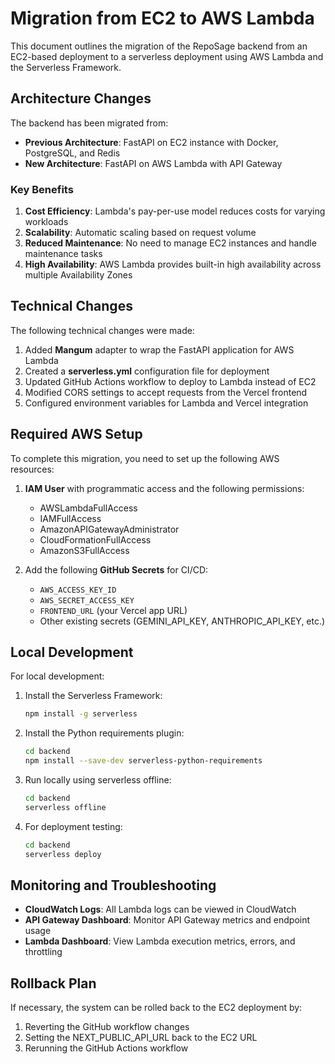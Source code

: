 # Migration from EC2 to AWS Lambda

This document outlines the migration of the RepoSage backend from an EC2-based deployment to a serverless deployment using AWS Lambda and the Serverless Framework.

## Architecture Changes

The backend has been migrated from:

- **Previous Architecture**: FastAPI on EC2 instance with Docker, PostgreSQL, and Redis
- **New Architecture**: FastAPI on AWS Lambda with API Gateway

### Key Benefits

1. **Cost Efficiency**: Lambda's pay-per-use model reduces costs for varying workloads
2. **Scalability**: Automatic scaling based on request volume
3. **Reduced Maintenance**: No need to manage EC2 instances and handle maintenance tasks
4. **High Availability**: AWS Lambda provides built-in high availability across multiple Availability Zones

## Technical Changes

The following technical changes were made:

1. Added **Mangum** adapter to wrap the FastAPI application for AWS Lambda
2. Created a **serverless.yml** configuration file for deployment
3. Updated GitHub Actions workflow to deploy to Lambda instead of EC2
4. Modified CORS settings to accept requests from the Vercel frontend
5. Configured environment variables for Lambda and Vercel integration

## Required AWS Setup

To complete this migration, you need to set up the following AWS resources:

1. **IAM User** with programmatic access and the following permissions:
   - AWSLambdaFullAccess
   - IAMFullAccess
   - AmazonAPIGatewayAdministrator
   - CloudFormationFullAccess
   - AmazonS3FullAccess

2. Add the following **GitHub Secrets** for CI/CD:
   - `AWS_ACCESS_KEY_ID`
   - `AWS_SECRET_ACCESS_KEY`
   - `FRONTEND_URL` (your Vercel app URL)
   - Other existing secrets (GEMINI_API_KEY, ANTHROPIC_API_KEY, etc.)

## Local Development

For local development:

1. Install the Serverless Framework:
   ```bash
   npm install -g serverless
   ```

2. Install the Python requirements plugin:
   ```bash
   cd backend
   npm install --save-dev serverless-python-requirements
   ```

3. Run locally using serverless offline:
   ```bash
   cd backend
   serverless offline
   ```

4. For deployment testing:
   ```bash
   cd backend
   serverless deploy
   ```

## Monitoring and Troubleshooting

- **CloudWatch Logs**: All Lambda logs can be viewed in CloudWatch
- **API Gateway Dashboard**: Monitor API Gateway metrics and endpoint usage
- **Lambda Dashboard**: View Lambda execution metrics, errors, and throttling

## Rollback Plan

If necessary, the system can be rolled back to the EC2 deployment by:

1. Reverting the GitHub workflow changes
2. Setting the NEXT_PUBLIC_API_URL back to the EC2 URL
3. Rerunning the GitHub Actions workflow 